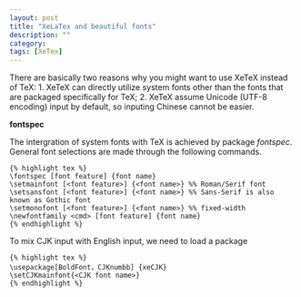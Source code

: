 ```yaml
---
layout: post
title: "XeLaTex and beautiful fonts"
description: ""
category:
tags: [XeTex]
---
```


<!--Some ideas: kpsexpand, add-hook, lambda(), differences between emacs variables commands function, \newcommadn, \renewcommand-->


There are basically two reasons why you might want to use XeTeX instead of TeX: 1. XeTeX can directly utilize system fonts other than the fonts that are packaged specifically for TeX; 2. XeTeX assume Unicode (UTF-8 encoding) input by default, so inputing Chinese cannot be easier.

**fontspec**

The intergration of system fonts with TeX is achieved by package _fontspec_. General font selections are made through the following commands.

    {% highlight tex %}
    \fontspec [font feature] {font name}
    \setmainfont [<font feature>] {<font name>} %% Roman/Serif font
    \setsansfont [<font feature>] {<font name>} %% Sans-Serif is also known as Gothic font
    \setmonofont [<font feature>] {<font name>} %% fixed-width
    \newfontfamily <cmd> [font feature] {font name}
    {% endhighlight %}    

To mix CJK input with English input, we need to load a package
   
    {% highlight tex %}
    \usepackage[BoldFont，CJKnumbb] {xeCJK}
    \setCJKmainfont{<CJK font name>}
    {% endhighlight %}

